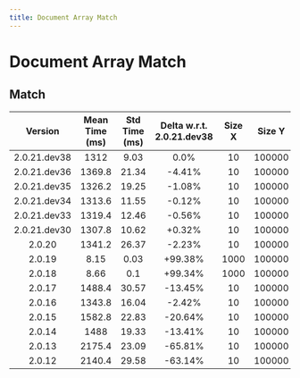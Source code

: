```yaml
---
title: Document Array Match
---
```

# Document Array Match

## Match

| Version | Mean Time (ms) | Std Time (ms) | Delta w.r.t. 2.0.21.dev38 | Size X | Size Y | Dam X | Dam Y | Emb Size | Use Scipy | Metric | Top K | Iterations |
| :---: | :---: | :---: | :---: | :---: | :---: | :---: | :---: | :---: | :---: | :---: | :---: | :---: |
| 2.0.21.dev38 | 1312 | 9.03 | 0.0% | 10 | 100000 | False | False | 256 | False | euclidean | 3 | 5 |
| 2.0.21.dev36 | 1369.8 | 21.34 | -4.41% | 10 | 100000 | False | False | 256 | False | euclidean | 3 | 5 |
| 2.0.21.dev35 | 1326.2 | 19.25 | -1.08% | 10 | 100000 | False | False | 256 | False | euclidean | 3 | 5 |
| 2.0.21.dev34 | 1313.6 | 11.55 | -0.12% | 10 | 100000 | False | False | 256 | False | euclidean | 3 | 5 |
| 2.0.21.dev33 | 1319.4 | 12.46 | -0.56% | 10 | 100000 | False | False | 256 | False | euclidean | 3 | 5 |
| 2.0.21.dev30 | 1307.8 | 10.62 | +0.32% | 10 | 100000 | False | False | 256 | False | euclidean | 3 | 5 |
| 2.0.20 | 1341.2 | 26.37 | -2.23% | 10 | 100000 | False | False | 256 | False | euclidean | 3 | 5 |
| 2.0.19 | 8.15 | 0.03 | +99.38% | 1000 | 100000 | True | False | 256 | False | euclidean | 100 | 5 |
| 2.0.18 | 8.66 | 0.1 | +99.34% | 1000 | 100000 | True | False | 256 | False | euclidean | 100 | 5 |
| 2.0.17 | 1488.4 | 30.57 | -13.45% | 10 | 100000 | False | False | 256 | False | euclidean | 3 | 5 |
| 2.0.16 | 1343.8 | 16.04 | -2.42% | 10 | 100000 | False | False | 256 | False | euclidean | 3 | 5 |
| 2.0.15 | 1582.8 | 22.83 | -20.64% | 10 | 100000 | False | False | 256 | False | euclidean | 3 | 5 |
| 2.0.14 | 1488 | 19.33 | -13.41% | 10 | 100000 | False | False | 256 | False | euclidean | 3 | 5 |
| 2.0.13 | 2175.4 | 23.09 | -65.81% | 10 | 100000 | False | False | 256 | False | euclidean | 3 | 5 |
| 2.0.12 | 2140.4 | 29.58 | -63.14% | 10 | 100000 | False | False | 256 | False | euclidean | 3 | 5 |
